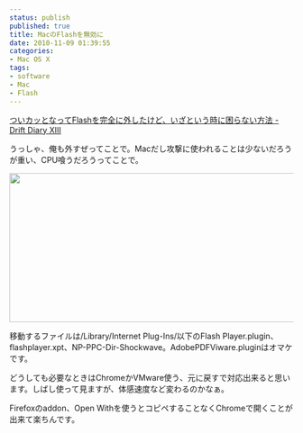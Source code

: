 ```yaml
---
status: publish
published: true
title: MacのFlashを無効に
date: 2010-11-09 01:39:55
categories:
- Mac OS X
tags:
- software
- Mac
- Flash
---
```

<a href="http://blog.drikin.com/2010/11/%E3%81%A4%E3%81%84%E3%82%AB%E3%83%83%E3%81%A8%E3%81%AA%E3%81%A3%E3%81%A6flash%E3%82%92%E5%AE%8C%E5%85%A8%E3%81%AB%E5%A4%96%E3%81%97%E3%81%9F%E3%81%91%E3%81%A9%E3%81%84%E3%81%96%E3%81%A8%E3%81%84%E3%81%86%E6%99%82%E3%81%AB%E5%9B%B0%E3%82%89%E3%81%AA%E3%81%84%E3%81%BB%E3%81%86%E3%81%BB%E3%81%86.html">ついカッとなってFlashを完全に外したけど、いざという時に困らない方法 - Drift Diary XIII</a>

うっしゃ、俺も外すぜってことで。Macだし攻撃に使われることは少ないだろうが重い、CPU喰うだろうってことで。
<p style="text-align: center;"><a rel="attachment wp-att-528" href="http://www.junkai.org/blog/2010/11/09/mac-disabled-flash/screen-shot-2010-11-09-at-1-23-09/"><img class="size-full wp-image-528 aligncenter" title="Screen shot 2010-11-09 at 1.23.09" src="http://www.junkai.org/blog/wp-content/uploads/2010/11/Screen-shot-2010-11-09-at-1.23.09.png" alt="" width="747" height="265" /></a></p>
移動するファイルは/Library/Internet Plug-Ins/以下のFlash Player.plugin、flashplayer.xpt、NP-PPC-Dir-Shockwave。AdobePDFViware.pluginはオマケです。

どうしても必要なときはChromeかVMware使う、元に戻すで対応出来ると思います。しばし使って見ますが、体感速度など変わるのかなぁ。

Firefoxのaddon、Open Withを使うとコピペすることなくChromeで開くことが出来て楽ちんです。
